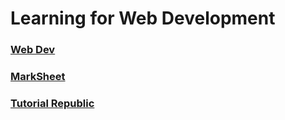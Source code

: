 # Learning for Web Development 

### [Web Dev](https://web.dev/)

### [MarkSheet](https://marksheet.io/)

### [Tutorial Republic](https://www.tutorialrepublic.com/)

